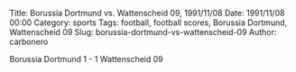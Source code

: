 Title: Borussia Dortmund vs. Wattenscheid 09, 1991/11/08
Date: 1991/11/08 00:00
Category: sports
Tags: football, football scores, Borussia Dortmund, Wattenscheid 09
Slug: borussia-dortmund-vs-wattenscheid-09
Author: carbonero


Borussia Dortmund 1 - 1 Wattenscheid 09
